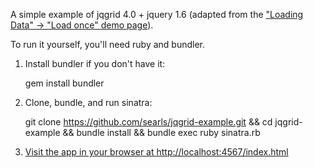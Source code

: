 A simple example of jqgrid 4.0 + jquery 1.6 (adapted from the ["Loading Data" -> "Load once" demo page](http://www.trirand.com/blog/jqgrid/jqgrid.html)).

To run it yourself, you'll need ruby and bundler.

1. Install bundler if you don't have it:

    gem install bundler
    
2. Clone, bundle, and run sinatra:

    git clone https://github.com/searls/jqgrid-example.git && cd jqgrid-example && bundle install && bundle exec ruby sinatra.rb

3. [Visit the app in your browser at http://localhost:4567/index.html](http://localhost:4567/index.html)